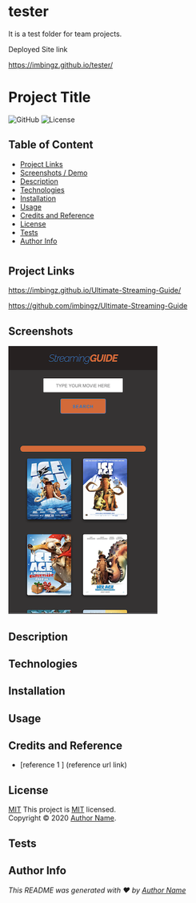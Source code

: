 # tester
It is a test folder for team projects. 

Deployed Site link 

 https://imbingz.github.io/tester/
 
 # Project Title
![GitHub](https://img.shields.io/github/license/imbingz/tester?color=brightgreen&label=License&message=MIT)
![License](https://img.shields.io/badge/License-Apache%202.0-blue.svg)

## Table of Content
* [ Project Links ](#Project-Links)
* [ Screenshots / Demo ](#Screenshots)
* [ Description ](#Desciption)
* [ Technologies ](#Technologies)
* [ Installation ](#Installation)
* [ Usage ](#Usage)
* [ Credits and Reference ](#Credits-and-Reference)
* [ License ](#License)
* [ Tests ](#Tests)
* [ Author Info ](#Author-info)
#


##  Project Links

https://imbingz.github.io/Ultimate-Streaming-Guide/

https://github.com/imbingz/Ultimate-Streaming-Guide



## Screenshots 
<kbd>![screenshot-mobile](./assets/images/m1.png)</kbd>




## Description 


## Technologies 


## Installation


##  Usage 


## Credits and Reference
* [reference 1 ] (reference url link)

## License
[MIT](MIT)
This project is [MIT](https://choosealicense.com/licenses/mit/) licensed.<br />
Copyright © 2020 [Author Name](https://github.com/github-username).

## Tests

## Author Info

_This README was generated with ❤️ by [Author Name](https://github.com/github-username/Project-title)_
